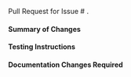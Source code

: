 Pull Request for Issue # .

#### Summary of Changes

#### Testing Instructions

#### Documentation Changes Required
